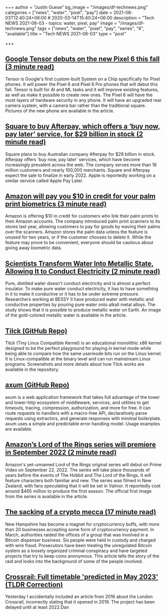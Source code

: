 +++
author = "Justin Guese"
bg_image = "/images/df-technews.png"
categories = ["news", "water", "pixel", "pay"]
date = 2021-08-03T12:40:24+06:00 # 2020-03-14T15:40:24+06:00
description = "Tech NEWS 2021-08-03 - topics: water, pixel, pay"
image = "/images/df-technews.png"
tags = ["news", "water", "pixel", "pay", "series", "6", "available"]
title = "Tech NEWS 2021-08-03"
type = "post"

+++

## [Google Tensor debuts on the new Pixel 6 this fall (3 minute read)](https://blog.google/products/pixel/google-tensor-debuts-new-pixel-6-fall/)

Tensor is Google's first custom-built System on a Chip specifically for Pixel phones. It will power the Pixel 6 and Pixel 6 Pro phones that will debut this fall. Tensor is built for AI and ML tasks and it will improve existing features, as well as make it possible to create new ones. The Pixel 6 will have the most layers of hardware security in any phone. It will have an upgraded rear camera system, with a camera bar rather than the traditional square. Pictures of the new phone are available in the article.

## [Square to buy Afterpay, which offers a ‘buy now, pay later’ service, for $29 billion in stock (2 minute read)](https://www.theverge.com/2021/8/1/22605025/square-afterpay-acquisition-buy-now-pay-later-service-29-billion-stock)

Square plans to buy Australian company Afterpay for $29 billion in stock. Afterpay offers 'buy now, pay later' services, which have become increasingly prevalent across the web. The company serves more than 16 million customers and nearly 100,000 merchants. Square and Afterpay expect the sale to finalize in early 2022. Apple is reportedly working on a similar service called Apple Pay Later.

## [Amazon will pay you $10 in credit for your palm print biometrics (3 minute read)](https://techcrunch.com/2021/08/02/amazon-credit-palm-biometrics/)

Amazon is offering $10 in credit for customers who link their palm prints to their Amazon accounts. The company introduced palm print scanners to its stores last year, allowing customers to pay for goods by waving their palms over the scanners. Amazon stores the palm data unless the feature is unused for two years, or if the customer chooses to delete it. While the feature may prove to be convenient, everyone should be cautious about giving away biometric data.

## [Scientists Transform Water Into Metallic State, Allowing It to Conduct Electricity (2 minute read)](https://interestingengineering.com/scientists-transform-water-into-metallic-state-it-conducts-electricity)

Pure, distilled water doesn't conduct electricity and is almost a perfect insulator. To make pure water conduct electricity, it has to have something in it to make it conductive or it has to be under extreme pressure. Researchers working at BESSY II have produced water with metallic and conductive properties by pouring pure water onto alkali metal alloys. The study shows that it is possible to produce metallic water on Earth. An image of the gold-colored metallic water is available in the article.

## [Tilck (GitHub Repo)](https://github.com/vvaltchev/tilck)

Tilck (Tiny Linux Compatible Kernel) is an educational monolithic x86 kernel designed to be the perfect playground for playing in kernel mode while being able to compare how the same usermode bits run on the Linux kernel. It is Linux-compatible at the binary level and can run mainstream Linux programs. Screenshots and more details about how Tilck works are available in the repository.

## [axum (GitHub Repo)](https://github.com/tokio-rs/axum)

axum is a web application framework that takes full advantage of the tower and tower-http ecosystem of middleware, services, and utilities to get timeouts, tracing, compression, authorization, and more for free. It can route requests to handlers with a macro-free API, declaratively parse requests using extractors, and generate responses with minimal boilerplate. axum uses a simple and predictable error handling model. Usage examples are available.

## [Amazon’s Lord of the Rings series will premiere in September 2022 (2 minute read)](https://www.theverge.com/2021/8/2/22606267/lord-of-the-rings-amazon-series-release-date)

Amazon's yet-unnamed Lord of the Rings original series will debut on Prime Video on September 22, 2022. The series will take place thousands of years before the events of The Hobbit and The Lord of the Rings. It will feature characters both familiar and new. The series was filmed in New Zealand, with fans speculating that it will be set in Valinor. It reportedly cost around $465 million to produce the first season. The official first image from the series is available in the article.

## [The sacking of a crypto mecca (17 minute read)](https://www.theverge.com/22599932/bitcoin-raid-keene-new-hampshire-ian-freeman-libertarian-prosecution)

New Hampshire has become a magnet for cryptocurrency buffs, with more than 20 businesses accepting some form of cryptocurrency payment. In March, authorities raided the offices of a group that was involved in a Bitcoin dispenser business. Six people were held in custody and charged with wire fraud. Prosecutors have been treating the unregulated Bitcoin system as a loosely organized criminal conspiracy and have targeted projects that try to keep coins anonymous. This article tells the story of the raid and looks into the background of some of the people involved.

## [Crossrail: Full timetable 'predicted in May 2023' (TLDR Correction)](https://www.bbc.com/news/uk-england-london-57890384/1/0100017b0b7c51b9-0e68647f-d1ee-4bcf-baa9-73dde268223f-000000/hN3BODUT1Vjq3XsbRbmVY3vEoga9BADGu-YFjP2dsF8=208)

Yesterday I accidentally included an article from 2016 about the London Crossrail, incorrectly stating that it opened in 2019. The project has been delayed until at least 2022.Dan

